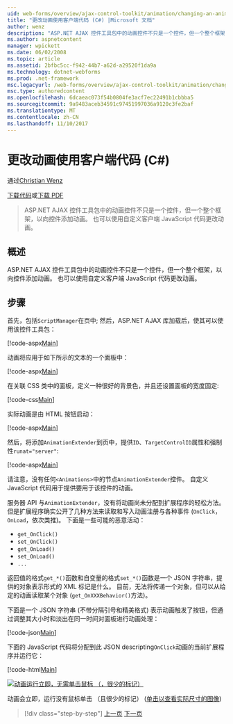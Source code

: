 ```yaml
---
uid: web-forms/overview/ajax-control-toolkit/animation/changing-an-animation-using-client-side-code-cs
title: "更改动画使用客户端代码 (C#) |Microsoft 文档"
author: wenz
description: "ASP.NET AJAX 控件工具包中的动画控件不只是一个控件，但一个整个框架，以向控件添加动画。 此外可以动画..."
ms.author: aspnetcontent
manager: wpickett
ms.date: 06/02/2008
ms.topic: article
ms.assetid: 2bfbc5cc-f942-44b7-a62d-a29520f1da9a
ms.technology: dotnet-webforms
ms.prod: .net-framework
msc.legacyurl: /web-forms/overview/ajax-control-toolkit/animation/changing-an-animation-using-client-side-code-cs
msc.type: authoredcontent
ms.openlocfilehash: 6dcaeac073f54b0804fe3acf7ec22491b1cbbba5
ms.sourcegitcommit: 9a9483aceb34591c97451997036a9120c3fe2baf
ms.translationtype: MT
ms.contentlocale: zh-CN
ms.lasthandoff: 11/10/2017
---
```

<a name="changing-an-animation-using-client-side-code-c"></a>更改动画使用客户端代码 (C#)
====================
通过[Christian Wenz](https://github.com/wenz)

[下载代码](http://download.microsoft.com/download/f/9/a/f9a26acd-8df4-4484-8a18-199e4598f411/Animation11.cs.zip)或[下载 PDF](http://download.microsoft.com/download/6/7/1/6718d452-ff89-4d3f-a90e-c74ec2d636a3/animation11CS.pdf)

> ASP.NET AJAX 控件工具包中的动画控件不只是一个控件，但一个整个框架，以向控件添加动画。 也可以使用自定义客户端 JavaScript 代码更改动画。


## <a name="overview"></a>概述

ASP.NET AJAX 控件工具包中的动画控件不只是一个控件，但一个整个框架，以向控件添加动画。 也可以使用自定义客户端 JavaScript 代码更改动画。

## <a name="steps"></a>步骤

首先，包括`ScriptManager`在页中; 然后，ASP.NET AJAX 库加载后，使其可以使用该控件工具包：

[!code-aspx[Main](changing-an-animation-using-client-side-code-cs/samples/sample1.aspx)]

动画将应用于如下所示的文本的一个面板中：

[!code-aspx[Main](changing-an-animation-using-client-side-code-cs/samples/sample2.aspx)]

在关联 CSS 类中的面板，定义一种很好的背景色，并且还设置面板的宽度固定:

[!code-css[Main](changing-an-animation-using-client-side-code-cs/samples/sample3.css)]

实际动画是由 HTML 按钮启动：

[!code-aspx[Main](changing-an-animation-using-client-side-code-cs/samples/sample4.aspx)]

然后，将添加`AnimationExtender`到页中，提供`ID`、`TargetControlID`属性和强制性`runat="server"`:

[!code-aspx[Main](changing-an-animation-using-client-side-code-cs/samples/sample5.aspx)]

请注意，没有任何`<Animations>`中的节点`AnimationExtender`控件。 自定义 JavaScript 代码用于提供要用于该控件的动画。

服务器 API 与`AnimationExtender`，没有将动画尚未分配到扩展程序的轻松方法。 但是扩展程序确实公开了几种方法来读取和写入动画注册与各种事件 (`OnClick`， `OnLoad`，依次类推)。 下面是一些可能的恶意活动：

- `get_OnClick()`
- `set_OnClick()`
- `get_OnLoad()`
- `set_OnLoad()`
- `...`

返回值的格式`get_*()`函数和自变量的格式`set_*()`函数是一个 JSON 字符串，提供的对象表示形式的 XML 标记是什么。 目前，无法将传递一个对象，但可以从给定的动画读取某个对象 (`get_OnXXXBehavior()`方法)。

下面是一个 JSON 字符串 (不带分隔引号和精美格式) 表示动画触发了按钮，但通过调整其大小时和淡出在同一时间对面板进行动画处理：

[!code-json[Main](changing-an-animation-using-client-side-code-cs/samples/sample6.json)]

下面的 JavaScript 代码将分配到此 JSON descripting`OnClick`动画的当前扩展程序并运行它：

[!code-html[Main](changing-an-animation-using-client-side-code-cs/samples/sample7.html)]


[![动画运行立即，无需单击鼠标 （，很少的标记）](changing-an-animation-using-client-side-code-cs/_static/image2.png)](changing-an-animation-using-client-side-code-cs/_static/image1.png)

动画会立即，运行没有鼠标单击 （且很少的标记） ([单击以查看实际尺寸的图像](changing-an-animation-using-client-side-code-cs/_static/image3.png))

>[!div class="step-by-step"]
[上一页](executing-animations-using-client-side-code-cs.md)
[下一页](animating-an-updatepanel-control-cs.md)
